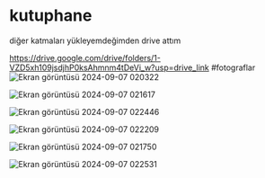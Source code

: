 # kutuphane

diğer katmaları yükleyemdeğimden drive attım

https://drive.google.com/drive/folders/1-VZD5xh109jsdjhP0ksAhmnm4tDeVi_w?usp=drive_link
#fotograflar
![Ekran görüntüsü 2024-09-07 020322](https://github.com/user-attachments/assets/9c1ab549-1f20-4ba3-8e5c-9b34370bd1fb)

![Ekran görüntüsü 2024-09-07 021617](https://github.com/user-attachments/assets/0028c012-df92-4308-bfbf-e521ab105aae)

![Ekran görüntüsü 2024-09-07 022446](https://github.com/user-attachments/assets/6ed2a8cf-bbff-4bb8-a851-3d904e89d03d)

![Ekran görüntüsü 2024-09-07 022209](https://github.com/user-attachments/assets/c7d543e9-f502-4a54-be63-e1d7d83c3646)

![Ekran görüntüsü 2024-09-07 021750](https://github.com/user-attachments/assets/8c2565bc-8ecc-4848-8516-f3973a7d4146)

![Ekran görüntüsü 2024-09-07 022531](https://github.com/user-attachments/assets/05deb2c4-8b8e-4273-b563-b47412fd00cc)
